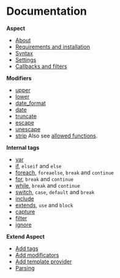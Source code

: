 Documentation
=============

**Aspect**

* [About](./about.md)
* [Requirements and installation](./install.md)
* [Syntax](./syntax.md)
* [Settings](./settings.md)
* [Callbacks and filters](./callbacks.md)

**Modifiers**

* [upper](./mods/upper.md)
* [lower](./mods/lower.md)
* [date_format](./mods/date_format.md)
* [date](./mods/date.md)
* [truncate](./mods/truncate.md)
* [escape](./mods/escape.md)
* [unescape](./mods/unescape.md)
* [strip](./mods/strip.md)
Also see [allowed functions](./mods/allowed_functions.md).

**Internal tags**

* [var](./tags/var.md)
* [if](./tags/if.md), `elseif` and `else`
* [foreach](./tags/foreach.md), `foreaelse`, `break` and `continue`
* [for](./tags/for.md), `break` and `continue`
* [while](./tags/while.md), `break` and `continue`
* [switch](./tags/switch.md), `case`, `default` and `break`
* [include](./tags/include.md)
* [extends](./tags/extends.md), `use` and `block`
* [capture](./tags/capture.md)
* [filter](./tags/filter.md)
* [ignore](./tags/ignore.md)

**Extend Aspect**

* [Add tags](./ext/tags.md)
* [Add modificators](./ext/mods.md)
* [Add template provider](./ext/provider.md)
* [Parsing](./ext/parsing.md)
